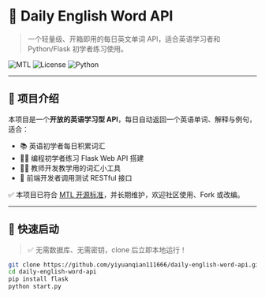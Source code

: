 # 📘 Daily English Word API

> 一个轻量级、开箱即用的每日英文单词 API，适合英语学习者和 Python/Flask 初学者练习使用。

![MTL](https://img.shields.io/badge/MTL-Open%20Source-green?style=flat-square)
![License](https://img.shields.io/github/license/yiyuanqian111666/daily-english-word-api)
![Python](https://img.shields.io/badge/Python-3.8%2B-blue.svg)

---

## 🌱 项目介绍

本项目是一个**开放的英语学习型 API**，每日自动返回一个英语单词、解释与例句，适合：

- 📚 英语初学者每日积累词汇
- 👨‍💻 编程初学者练习 Flask Web API 搭建
- 👩‍🏫 教师开发教学用的词汇小工具
- 🧪 前端开发者调用测试 RESTful 接口

✅ 本项目已符合 [MTL 开源标准](https://github.com/MTL-open-source)，并长期维护，欢迎社区使用、Fork 或改编。

---

## 🚀 快速启动

> ✅ 无需数据库、无需密钥，clone 后立即本地运行！

```bash
git clone https://github.com/yiyuanqian111666/daily-english-word-api.git
cd daily-english-word-api
pip install flask
python start.py
